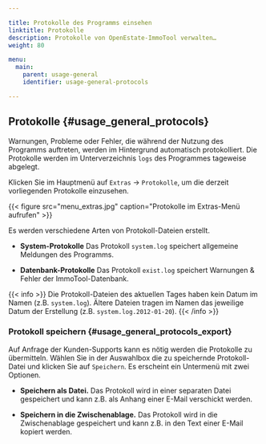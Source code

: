```yaml
---

title: Protokolle des Programms einsehen
linktitle: Protokolle
description: Protokolle von OpenEstate-ImmoTool verwalten…
weight: 80

menu:
  main:
    parent: usage-general
    identifier: usage-general-protocols

---
```


## Protokolle {#usage_general_protocols}

Warnungen, Probleme oder Fehler, die während der Nutzung des Programms auftreten, werden im Hintergrund automatisch protokolliert. Die Protokolle werden im Unterverzeichnis `logs` des Programmes tageweise abgelegt.

Klicken Sie im Hauptmenü auf `Extras` → `Protokolle`, um die derzeit vorliegenden Protokolle einzusehen.

{{< figure src="menu_extras.jpg" caption="Protokolle im Extras-Menü aufrufen" >}}

Es werden verschiedene Arten von Protokoll-Dateien erstellt.

-   **System-Protokolle**
    Das Protokoll `system.log` speichert allgemeine Meldungen des Programms.

-   **Datenbank-Protokolle**
    Das Protokoll `exist.log` speichert Warnungen & Fehler der ImmoTool-Datenbank.

{{< info >}}
Die Protokoll-Dateien des aktuellen Tages haben kein Datum im Namen (z.B. `system.log`). Ältere Dateien tragen im Namen das jeweilige Datum der Erstellung (z.B. `system.log.2012-01-20`).
{{< /info >}}


### Protokoll speichern {#usage_general_protocols_export}

Auf Anfrage der Kunden-Supports kann es nötig werden die Protokolle zu übermitteln. Wählen Sie in der Auswahlbox die zu speichernde Protokoll-Datei und klicken Sie auf `Speichern`. Es erscheint ein Untermenü mit zwei Optionen.

-   **Speichern als Datei.**
    Das Protokoll wird in einer separaten Datei gespeichert und kann z.B. als Anhang einer E-Mail verschickt werden.

-   **Speichern in die Zwischenablage.**
    Das Protokoll wird in die Zwischenablage gespeichert und kann z.B. in den Text einer E-Mail kopiert werden.

